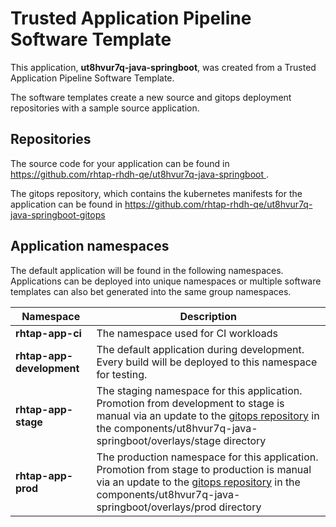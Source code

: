 # Trusted Application Pipeline Software Template

This application, **ut8hvur7q-java-springboot**, was created from a Trusted Application Pipeline Software Template.

The software templates create a new source and gitops deployment repositories with a sample source application. 

## Repositories

The source code for your application can be found in [https://github.com/rhtap-rhdh-qe/ut8hvur7q-java-springboot ](https://github.com/rhtap-rhdh-qe/ut8hvur7q-java-springboot ).
 
The gitops repository, which contains the kubernetes manifests for the application can be found in 
[https://github.com/rhtap-rhdh-qe/ut8hvur7q-java-springboot-gitops ](https://github.com/rhtap-rhdh-qe/ut8hvur7q-java-springboot-gitops ) 

## Application namespaces 

The default application will be found in the following namespaces. Applications can be deployed into unique namespaces or multiple software templates can also bet generated into the same group namespaces.  

|  Namespace   |  Description   |  
| -------- | -------- |
| **rhtap-app-ci** | The namespace used for CI workloads |
| **rhtap-app-development** | The default application during development. Every build will be deployed to this namespace for testing. |
| **rhtap-app-stage** | The staging namespace for this application. Promotion from development to stage is manual via an update to the [gitops repository](https://github.com/rhtap-rhdh-qe/ut8hvur7q-java-springboot-gitops ) in the components/ut8hvur7q-java-springboot/overlays/stage directory |
| **rhtap-app-prod** | The production namespace for this application. Promotion from stage to production is manual via an update to the [gitops repository](https://github.com/rhtap-rhdh-qe/ut8hvur7q-java-springboot-gitops ) in the components/ut8hvur7q-java-springboot/overlays/prod directory |